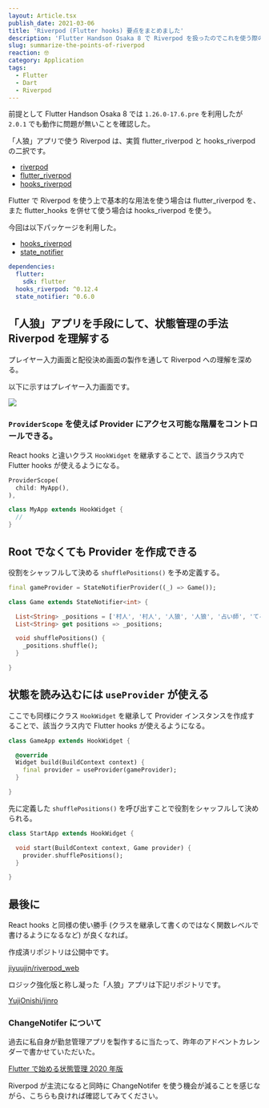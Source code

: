 ```yaml
---
layout: Article.tsx
publish_date: 2021-03-06
title: 'Riverpod (Flutter hooks) 要点をまとめました'
description: 'Flutter Handson Osaka 8 で Riverpod を扱ったのでこれを使う際の要点を簡単に書いた。'
slug: summarize-the-points-of-riverpod
reaction: 🤓
category: Application
tags:
  - Flutter
  - Dart
  - Riverpod
---
```


前提として Flutter Handson Osaka 8 では `1.26.0-17.6.pre` を利用したが `2.0.1` でも動作に問題が無いことを確認した。

「人狼」アプリで使う Riverpod は、実質 flutter_riverpod と hooks_riverpod の二択です。

- [riverpod](https://pub.dev/packages/riverpod)
- [flutter_riverpod](https://pub.dev/packages/flutter_riverpod)
- [hooks_riverpod](https://pub.dev/packages/hooks_riverpod)

Flutter で Riverpod を使う上で基本的な用法を使う場合は flutter_riverpod を、また flutter_hooks を併せて使う場合は hooks_riverpod を使う。

今回は以下パッケージを利用した。

- [hooks_riverpod](https://pub.dev/packages/hooks_riverpod)
- [state_notifier](https://pub.dev/packages/state_notifier)

```yml
dependencies:
  flutter:
    sdk: flutter
  hooks_riverpod: ^0.12.4
  state_notifier: ^0.6.0
```

## 「人狼」アプリを手段にして、状態管理の手法 Riverpod を理解する

プレイヤー入力画面と配役決め画面の製作を通して Riverpod への理解を深める。

以下に示すはプレイヤー入力画面です。

![](https://i.imgur.com/nKzUA8U.jpg)

### `ProviderScope` を使えば Provider にアクセス可能な階層をコントロールできる。

React hooks と違いクラス `HookWidget` を継承することで、該当クラス内で Flutter hooks が使えるようになる。

```dart
ProviderScope(
  child: MyApp(),
),

class MyApp extends HookWidget {
  //
}
```

## Root でなくても Provider を作成できる

役割をシャッフルして決める `shufflePositions()` を予め定義する。

```dart
final gameProvider = StateNotifierProvider((_) => Game());

class Game extends StateNotifier<int> {

  List<String> _positions = ['村人', '村人', '人狼', '人狼', '占い師', 'てるてる'];
  List<String> get positions => _positions;

  void shufflePositions() {
    _positions.shuffle();
  }

}
```

## 状態を読み込むには `useProvider` が使える

ここでも同様にクラス `HookWidget` を継承して Provider インスタンスを作成することで、該当クラス内で Flutter hooks が使えるようになる。

```dart
class GameApp extends HookWidget {

  @override
  Widget build(BuildContext context) {
    final provider = useProvider(gameProvider);
  }

}
```

先に定義した `shufflePositions()` を呼び出すことで役割をシャッフルして決められる。

```dart
class StartApp extends HookWidget {

  void start(BuildContext context, Game provider) {
    provider.shufflePositions();
  }

}
```

## 最後に

React hooks と同様の使い勝手 (クラスを継承して書くのではなく関数レベルで書けるようになるなど) が良くなれば。

作成済リポジトリは公開中です。

[jiyuujin/riverpod_web](https://github.com/jiyuujin/riverpod_web)

ロジック強化版と称し凝った「人狼」アプリは下記リポジトリです。

[YujiOnishi/jinro](https://github.com/YujiOnishi/jinro)

### ChangeNotifer について

過去に私自身が勤怠管理アプリを製作するに当たって、昨年のアドベントカレンダーで書かせていただいた。

[Flutter で始める状態管理 2020 年版](../startup-state-management-with-flutter-in-2020)

Riverpod が主流になると同時に ChangeNotifer を使う機会が減ることを感じながら、こちらも良ければ確認してみてください。
